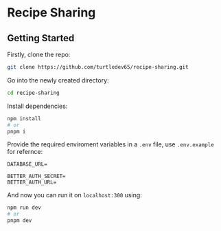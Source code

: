 # Recipe Sharing

## Getting Started

Firstly, clone the repo:

```sh
git clone https://github.com/turtledev65/recipe-sharing.git
```

Go into the newly created directory:

```sh
cd recipe-sharing
```

Install dependencies:

```sh
npm install
# or
pnpm i
```

Provide the required enviroment variables in a `.env` file, use `.env.example` for refernce:

```
DATABASE_URL=

BETTER_AUTH_SECRET=
BETTER_AUTH_URL=
```

And now you can run it on `localhost:300` using:

```sh
npm run dev
# or
pnpm dev
```
